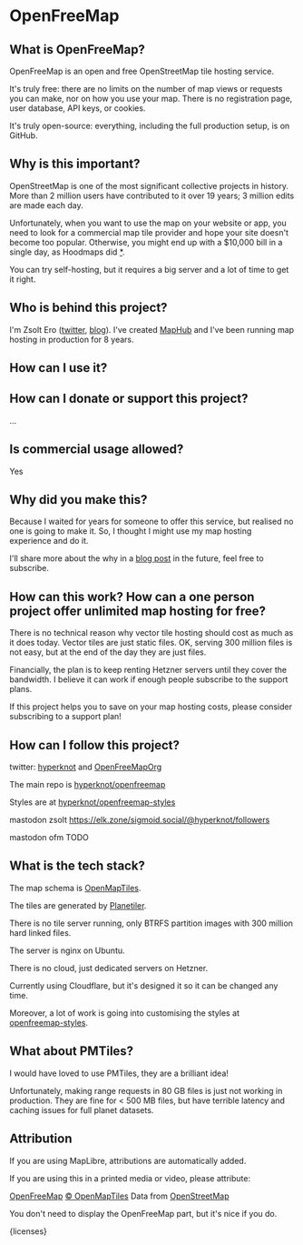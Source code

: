 # OpenFreeMap

## What is OpenFreeMap?

OpenFreeMap is an open and free OpenStreetMap tile hosting service.

It's truly free: there are no limits on the number of map views or requests you can make, nor on how you use your map. There is no registration page, user database, API keys, or cookies.

It's truly open-source: everything, including the full production setup, is on GitHub.

## Why is this important?

OpenStreetMap is one of the most significant collective projects in history. More than 2 million users have contributed to it over 19 years; 3 million edits are made each day.

Unfortunately, when you want to use the map on your website or app, you need to look for a commercial map tile provider and hope your site doesn't become too popular. Otherwise, you might end up with a $10,000 bill in a single day, as Hoodmaps did [\*](https://twitter.com/levelsio/status/1730659933232730443).

You can try self-hosting, but it requires a big server and a lot of time to get it right.

## Who is behind this project?

I'm Zsolt Ero ([twitter](https://twitter.com/hyperknot), [blog](https://blog.hyperknot.com/)). I've created [MapHub](https://maphub.net/) and I've been running map hosting in production for 8 years.

## How can I use it?

<!--map_docs-->

## How can I donate or support this project?

...

## Is commercial usage allowed?

Yes

## Why did you make this?

Because I waited for years for someone to offer this service, but realised no one is going to make it. So, I thought I might use my map hosting experience and do it.

I'll share more about the why in a [blog post](https://blog.hyperknot.com/) in the future, feel free to subscribe.

## How can this work? How can a one person project offer unlimited map hosting for free?

There is no technical reason why vector tile hosting should cost as much as it does today. Vector tiles are just static files. OK, serving 300 million files is not easy, but at the end of the day they are just files.

Financially, the plan is to keep renting Hetzner servers until they cover the bandwidth. I believe it can work if enough people subscribe to the support plans.

If this project helps you to save on your map hosting costs, please consider subscribing to a support plan!

## How can I follow this project?

twitter: [hyperknot](https://twitter.com/hyperknot) and [OpenFreeMapOrg](https://twitter.com/OpenFreeMapOrg)

The main repo is [hyperknot/openfreemap](https://github.com/hyperknot/openfreemap)

Styles are at [hyperknot/openfreemap-styles](https://github.com/hyperknot/openfreemap-styles)

mastodon zsolt https://elk.zone/sigmoid.social/@hyperknot/followers

mastodon ofm TODO

## What is the tech stack?

The map schema is [OpenMapTiles](https://github.com/openmaptiles/openmaptiles).

The tiles are generated by [Planetiler](https://github.com/onthegomap/planetiler).

There is no tile server running, only BTRFS partition images with 300 million hard linked files.

The server is nginx on Ubuntu.

There is no cloud, just dedicated servers on Hetzner.

Currently using Cloudflare, but it's designed it so it can be changed any time.

Moreover, a lot of work is going into customising the styles at [openfreemap-styles](https://github.com/hyperknot/openfreemap-styles).

## What about PMTiles?

I would have loved to use PMTiles, they are a brilliant idea!

Unfortunately, making range requests in 80 GB files is just not working in production. They are fine for < 500 MB files, but have terrible latency and caching issues for full planet datasets.

## Attribution

If you are using MapLibre, attributions are automatically added.

If you are using this in a printed media or video, please attribute:

<a href="https://openfreemap.org/" target="_blank">OpenFreeMap</a> <a href="https://www.openmaptiles.org/" target="_blank">&copy; OpenMapTiles</a> Data from <a href="https://www.openstreetmap.org/copyright" target="_blank">OpenStreetMap</a>

You don't need to display the OpenFreeMap part, but it's nice if you do.

{licenses}
